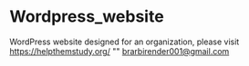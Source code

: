 # Wordpress_website
WordPress website designed for an organization, please visit https://helpthemstudy.org/
"" brarbirender001@gmail.com
